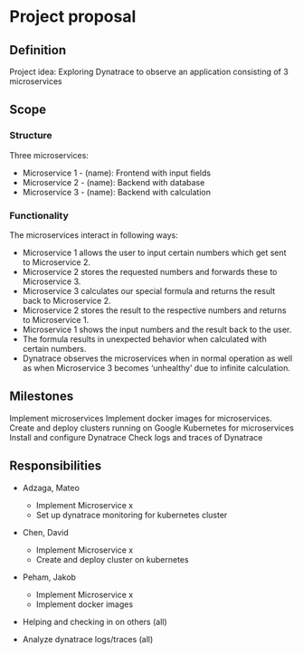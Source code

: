 
# Project proposal

## Definition
Project idea: Exploring Dynatrace to observe an application consisting of 3 microservices

## Scope
### Structure
Three microservices:
* Microservice 1 - (name): Frontend with input fields
* Microservice 2 - (name): Backend with database
* Microservice 3 - (name): Backend with calculation

### Functionality
The microservices interact in following ways:
* Microservice 1 allows the user to input certain numbers which get sent to Microservice 2.
* Microservice 2 stores the requested numbers and forwards these to Microservice 3.
* Microservice 3 calculates our special formula and returns the result back to Microservice 2.
* Microservice 2 stores the result to the respective numbers and returns to Microservice 1.
* Microservice 1 shows the input numbers and the result back to the user.
* The formula results in unexpected behavior when calculated with certain numbers.
* Dynatrace observes the microservices when in normal operation as well as when Microservice 3 becomes ‘unhealthy’ due to infinite calculation.

## Milestones
Implement microservices
Implement docker images for microservices.
Create and deploy clusters running on Google Kubernetes for microservices
Install and configure Dynatrace 
Check logs and traces of Dynatrace


## Responsibilities
* Adzaga, Mateo
	* Implement Microservice x
	* Set up dynatrace monitoring for kubernetes cluster
* Chen, David
	* Implement Microservice x
	* Create and deploy cluster on kubernetes
* Peham, Jakob
	* Implement Microservice x
	* Implement docker images

* Helping and checking in on others (all)
* Analyze dynatrace logs/traces (all)
